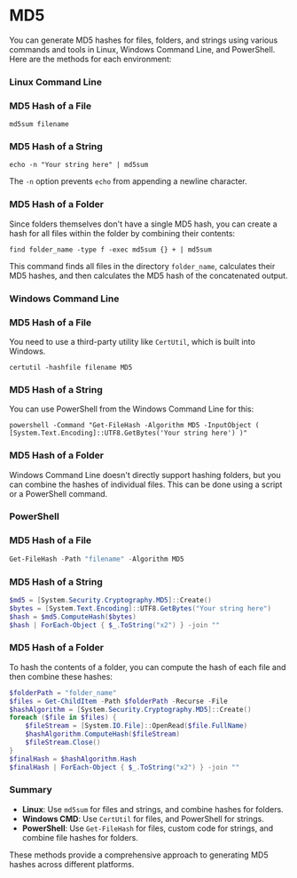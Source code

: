 # MD5

You can generate MD5 hashes for files, folders, and strings using various commands and tools in Linux, Windows Command Line, and PowerShell. Here are the methods for each environment:

### Linux Command Line

### MD5 Hash of a File

```
md5sum filename
```

### MD5 Hash of a String

```
echo -n "Your string here" | md5sum
```

The `-n` option prevents `echo` from appending a newline character.

### MD5 Hash of a Folder

Since folders themselves don't have a single MD5 hash, you can create a hash for all files within the folder by combining their contents:

```
find folder_name -type f -exec md5sum {} + | md5sum
```

This command finds all files in the directory `folder_name`, calculates their MD5 hashes, and then calculates the MD5 hash of the concatenated output.

### Windows Command Line

### MD5 Hash of a File

You need to use a third-party utility like `CertUtil`, which is built into Windows.

```
certutil -hashfile filename MD5

```

### MD5 Hash of a String

You can use PowerShell from the Windows Command Line for this:

```
powershell -Command "Get-FileHash -Algorithm MD5 -InputObject ( [System.Text.Encoding]::UTF8.GetBytes('Your string here') )"

```

### MD5 Hash of a Folder

Windows Command Line doesn't directly support hashing folders, but you can combine the hashes of individual files. This can be done using a script or a PowerShell command.

### PowerShell

### MD5 Hash of a File

```powershell
Get-FileHash -Path "filename" -Algorithm MD5

```

### MD5 Hash of a String

```powershell
$md5 = [System.Security.Cryptography.MD5]::Create()
$bytes = [System.Text.Encoding]::UTF8.GetBytes("Your string here")
$hash = $md5.ComputeHash($bytes)
$hash | ForEach-Object { $_.ToString("x2") } -join ""

```

### MD5 Hash of a Folder

To hash the contents of a folder, you can compute the hash of each file and then combine these hashes:

```powershell
$folderPath = "folder_name"
$files = Get-ChildItem -Path $folderPath -Recurse -File
$hashAlgorithm = [System.Security.Cryptography.MD5]::Create()
foreach ($file in $files) {
    $fileStream = [System.IO.File]::OpenRead($file.FullName)
    $hashAlgorithm.ComputeHash($fileStream)
    $fileStream.Close()
}
$finalHash = $hashAlgorithm.Hash
$finalHash | ForEach-Object { $_.ToString("x2") } -join ""

```

### Summary

- **Linux**: Use `md5sum` for files and strings, and combine hashes for folders.
- **Windows CMD**: Use `CertUtil` for files, and PowerShell for strings.
- **PowerShell**: Use `Get-FileHash` for files, custom code for strings, and combine file hashes for folders.

These methods provide a comprehensive approach to generating MD5 hashes across different platforms.